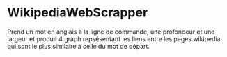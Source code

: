 # WikipediaWebScrapper
Prend un mot en anglais à la ligne de commande, une profondeur et une largeur et produit 4 graph repsésentant les liens entre les pages wikipedia qui sont le plus similaire à celle du mot de départ.
